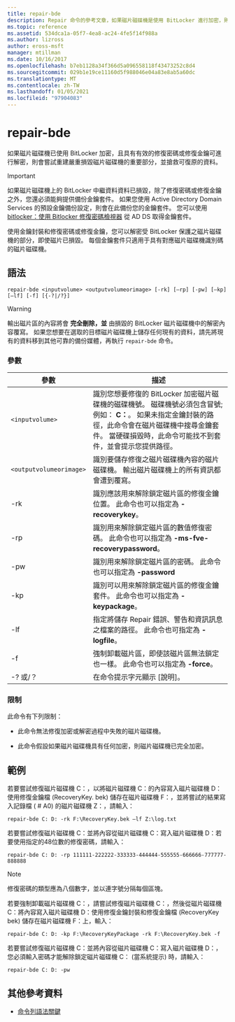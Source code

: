 ```yaml
---
title: repair-bde
description: Repair 命令的參考文章，如果磁片磁碟機是使用 BitLocker 進行加密，則可以嘗試重建嚴重損毀磁片磁碟機的重要部分，並搶救可復原的資料。
ms.topic: reference
ms.assetid: 534dca1a-05f7-4ea8-ac24-4fe5f14f988a
ms.author: lizross
author: eross-msft
manager: mtillman
ms.date: 10/16/2017
ms.openlocfilehash: b7eb1128a34f366d5a096558118f43473252c8d4
ms.sourcegitcommit: 029b1e19ce11160d5f988046e04a83e8ab5a60dc
ms.translationtype: MT
ms.contentlocale: zh-TW
ms.lasthandoff: 01/05/2021
ms.locfileid: "97904083"
---
```

# <a name="repair-bde"></a>repair-bde

如果磁片磁碟機已使用 BitLocker 加密，且具有有效的修復密碼或修復金鑰可進行解密，則會嘗試重建嚴重損毀磁片磁碟機的重要部分，並搶救可復原的資料。

> [!IMPORTANT]
> 如果磁片磁碟機上的 BitLocker 中繼資料資料已損毀，除了修復密碼或修復金鑰之外，您還必須能夠提供備份金鑰套件。 如果您使用 Active Directory Domain Services 的預設金鑰備份設定，則會在此備份您的金鑰套件。 您可以使用 [bitlocker：使用 Bitlocker 修復密碼檢視器](/windows/security/information-protection/bitlocker/bitlocker-use-bitlocker-recovery-password-viewer) 從 AD DS 取得金鑰套件。
>
> 使用金鑰封裝和修復密碼或修復金鑰，您可以解密受 BitLocker 保護之磁片磁碟機的部分，即使磁片已損毀。 每個金鑰套件只適用于具有對應磁片磁碟機識別碼的磁片磁碟機。

## <a name="syntax"></a>語法

```
repair-bde <inputvolume> <outputvolumeorimage> [-rk] [–rp] [-pw] [–kp] [–lf] [-f] [{-?|/?}]
```

> [!WARNING]
> 輸出磁片區的內容將會 **完全刪除，並** 由損毀的 BitLocker 磁片磁碟機中的解密內容覆寫。 如果您想要在選取的目標磁片磁碟機上儲存任何現有的資料，請先將現有的資料移到其他可靠的備份媒體，再執行 `repair-bde` 命令。

### <a name="parameters"></a>參數

| 參數 | 描述 |
| --- | --- |
| `<inputvolume>` | 識別您想要修復的 BitLocker 加密磁片磁碟機的磁碟機號。 磁碟機號必須包含冒號;例如： **C：**。 如果未指定金鑰封裝的路徑，此命令會在磁片磁碟機中搜尋金鑰套件。 當硬碟損毀時，此命令可能找不到套件，並會提示您提供路徑。 |
| `<outputvolumeorimage>` | 識別要儲存修復之磁片磁碟機內容的磁片磁碟機。 輸出磁片磁碟機上的所有資訊都會遭到覆寫。 |
| -rk | 識別應該用來解除鎖定磁片區的修復金鑰位置。 此命令也可以指定為 **-recoverykey**。 |
| -rp | 識別用來解除鎖定磁片區的數值修復密碼。 此命令也可以指定為 **-ms-fve-recoverypassword**。 |
| -pw | 識別用來解除鎖定磁片區的密碼。 此命令也可以指定為 **-password** |
| -kp | 識別可以用來解除鎖定磁片區的修復金鑰套件。 此命令也可以指定為 **-keypackage**。 |
| -lf | 指定將儲存 Repair 錯誤、警告和資訊訊息之檔案的路徑。 此命令也可指定為 **-logfile**。 |
| -f | 強制卸載磁片區，即使該磁片區無法鎖定也一樣。 此命令也可以指定為 **-force**。 |
| -? 或/？ | 在命令提示字元顯示 [說明]。 |

### <a name="limitations"></a>限制

此命令有下列限制：

- 此命令無法修復加密或解密過程中失敗的磁片磁碟機。

- 此命令假設如果磁片磁碟機具有任何加密，則磁片磁碟機已完全加密。

## <a name="examples"></a>範例

若要嘗試修復磁片磁碟機 C：，以將磁片磁碟機 C：的內容寫入磁片磁碟機 D：使用修復金鑰檔 (RecoveryKey. bek) 儲存在磁片磁碟機 F：，並將嘗試的結果寫入記錄檔 ( # A0) 的磁片磁碟機 Z：，請輸入：

```
repair-bde C: D: -rk F:\RecoveryKey.bek –lf Z:\log.txt
```

若要嘗試修復磁片磁碟機 C：並將內容從磁片磁碟機 C：寫入磁片磁碟機 D：若要使用指定的48位數的修復密碼，請輸入：

```
repair-bde C: D: -rp 111111-222222-333333-444444-555555-666666-777777-888888
```

> [!NOTE]
> 修復密碼的類型應為八個數字，並以連字號分隔每個區塊。

若要強制卸載磁片磁碟機 C：，請嘗試修復磁片磁碟機 C：，然後從磁片磁碟機 C：將內容寫入磁片磁碟機 D：使用修復金鑰封裝和修復金鑰檔 (RecoveryKey bek) 儲存在磁片磁碟機 F：上，輸入：

```
repair-bde C: D: -kp F:\RecoveryKeyPackage -rk F:\RecoveryKey.bek -f
```

若要嘗試修復磁片磁碟機 C：並將內容從磁片磁碟機 C：寫入磁片磁碟機 D：，您必須輸入密碼才能解除鎖定磁片磁碟機 C： (當系統提示) 時，請輸入：

```
repair-bde C: D: -pw
```

## <a name="additional-references"></a>其他參考資料

- [命令列語法關鍵](command-line-syntax-key.md)
